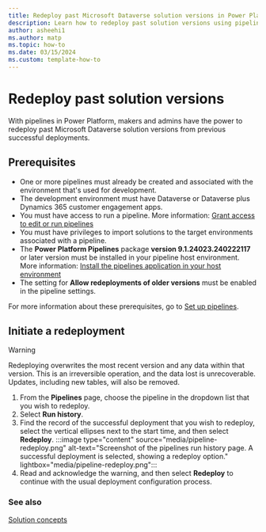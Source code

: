 ```yaml
---
title: Redeploy past Microsoft Dataverse solution versions in Power Platform
description: Learn how to redeploy past solution versions using pipelines.
author: asheehi1
ms.author: matp
ms.topic: how-to
ms.date: 03/15/2024
ms.custom: template-how-to
---
```

# Redeploy past solution versions

With pipelines in Power Platform, makers and admins have the power to redeploy past Microsoft Dataverse solution versions from previous successful deployments.

## Prerequisites

- One or more pipelines must already be created and associated with the environment that's used for development.
- The development environment must have Dataverse or Dataverse plus Dynamics 365 customer engagement apps.
- You must have access to run a pipeline. More information: [Grant access to edit or run pipelines](set-up-pipelines.md#grant-access-to-edit-or-run-pipelines)
- You must have privileges to import solutions to the target environments associated with a pipeline.
- The **Power Platform Pipelines** package **version 9.1.24023.240222117** or later version must be installed in your pipeline host environment. More information: [Install the pipelines application in your host environment](set-up-pipelines.md#install-the-pipelines-application-in-your-host-environment)
- The setting for **Allow redeployments of older versions** must be enabled in the pipeline settings.

For more information about these prerequisites, go to [Set up pipelines](set-up-pipelines.md).

## Initiate a redeployment

> [!WARNING]
> Redeploying overwrites the most recent version and any data within that version. This is an irreversible operation, and the data lost is unrecoverable. Updates, including new tables, will also be removed.

1. From the **Pipelines** page, choose the pipeline in the dropdown list that you wish to redeploy.
1. Select **Run history**.
1. Find the record of the successful deployment that you wish to redeploy, select the vertical ellipses next to the start time, and then select **Redeploy**.
   :::image type="content" source="media/pipeline-redeploy.png" alt-text="Screenshot of the pipelines run history page. A successful deployment is selected, showing a redeploy option." lightbox="media/pipeline-redeploy.png":::
1. Read and acknowledge the warning, and then select **Redeploy** to continue with the usual deployment configuration process.

### See also

[Solution concepts](solution-concepts-alm.md)
